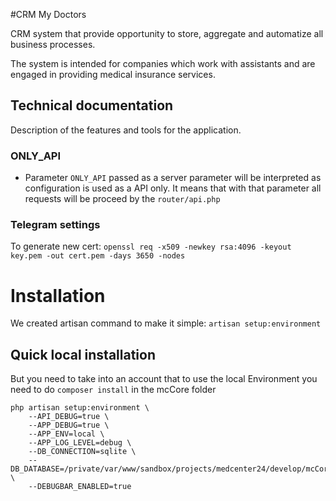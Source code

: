 #CRM My Doctors

CRM system that provide opportunity to store, aggregate and automatize all business
processes.

The system is intended for companies which work with assistants and are engaged in
providing medical insurance services.

## Technical documentation
Description of the features and tools for the application.

### ONLY_API
- Parameter `ONLY_API` passed as a server parameter will be interpreted as configuration is used as a API only.
 It means that with that parameter all requests will be proceed by the `router/api.php` 
  
### Telegram settings
To generate new cert: `openssl req -x509 -newkey rsa:4096 -keyout key.pem -out cert.pem -days 3650 -nodes`

# Installation

We created artisan command to make it simple: `artisan setup:environment`

## Quick local installation

But you need to take into an account that to use the local Environment you need to do `composer install` in the mcCore folder 
```
php artisan setup:environment \
    --API_DEBUG=true \
    --APP_DEBUG=true \
    --APP_ENV=local \
    --APP_LOG_LEVEL=debug \
    --DB_CONNECTION=sqlite \
    --DB_DATABASE=/private/var/www/sandbox/projects/medcenter24/develop/mcCore/database/db.sqlite \
    --DEBUGBAR_ENABLED=true
```